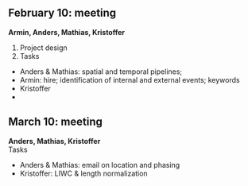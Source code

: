 ## February 10: meeting
**Armin, Anders, Mathias, Kristoffer**<br/>
1. Project design<br/>
2. Tasks
-  Anders & Mathias: spatial and temporal pipelines; 
-  Armin: hire; identification of internal and external events; keywords
-  Kristoffer
-  
## March 10: meeting
**Anders, Mathias, Kristoffer**<br/>
Tasks
-  Anders & Mathias: email on location and phasing 
-  Kristoffer: LIWC & length normalization
